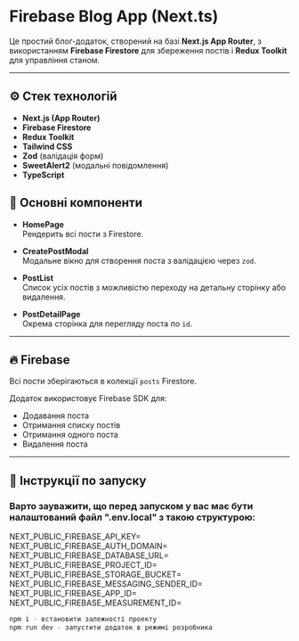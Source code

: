 # Firebase Blog App (Next.ts)

Це простий блог-додаток, створений на базі **Next.js App Router**, з використанням **Firebase Firestore** для збереження постів і **Redux Toolkit** для управління станом.

---

## ⚙️ Стек технологій

- **Next.js (App Router)**
- **Firebase Firestore**
- **Redux Toolkit**
- **Tailwind CSS**
- **Zod** (валідація форм)
- **SweetAlert2** (модальні повідомлення)
- **TypeScript**

## 🧩 Основні компоненти

- **HomePage**  
  Рендерить всі пости з Firestore.

- **CreatePostModal**  
  Модальне вікно для створення поста з валідацією через `zod`.

- **PostList**  
  Список усіх постів з можливістю переходу на детальну сторінку або видалення.

- **PostDetailPage**  
  Окрема сторінка для перегляду поста по `id`.

---

## 🔥 Firebase

Всі пости зберігаються в колекції `posts` Firestore.

Додаток використовує Firebase SDK для:
- Додавання поста
- Отримання списку постів
- Отримання одного поста
- Видалення поста

---

## 🚀 Інструкції по запуску

### Варто зауважити, що перед запуском у вас має бути налаштований файл ".env.local" з такою структурою:

NEXT_PUBLIC_FIREBASE_API_KEY=
NEXT_PUBLIC_FIREBASE_AUTH_DOMAIN=
NEXT_PUBLIC_FIREBASE_DATABASE_URL=
NEXT_PUBLIC_FIREBASE_PROJECT_ID=
NEXT_PUBLIC_FIREBASE_STORAGE_BUCKET=
NEXT_PUBLIC_FIREBASE_MESSAGING_SENDER_ID=
NEXT_PUBLIC_FIREBASE_APP_ID=
NEXT_PUBLIC_FIREBASE_MEASUREMENT_ID=
```bash
npm i - встановити залежності проекту
npm run dev - запустити додаток в режимі розробника
